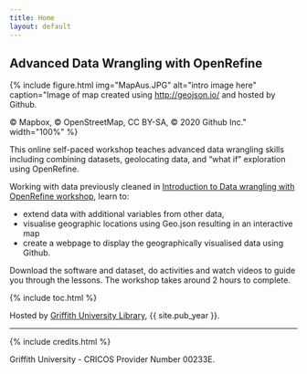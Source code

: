 ```yaml
---
title: Home
layout: default
---
```


## Advanced Data Wrangling with OpenRefine

{% include figure.html img="MapAus.JPG" alt="intro image here" caption="Image of map created using http://geojson.io/ and hosted by Github. 

© Mapbox, © OpenStreetMap, CC BY-SA, © 2020 Github Inc." width="100%" %}

This online self-paced workshop teaches advanced data wrangling skills including combining datasets, geolocating data, and “what if” exploration using OpenRefine. 

Working with data previously cleaned in [Introduction to Data wrangling with OpenRefine workshop](https://griffithunilibrary.github.io/intro-data-wrangle/), learn to:

- extend data with additional variables from other data, 
- visualise geographic locations using Geo.json resulting in an interactive map 
- create a webpage to display the geographically visualised data using Github.

Download the software and dataset, do activities and watch videos to guide you through the lessons. The workshop takes around 2 hours to complete.

{% include toc.html %}

Hosted by [Griffith University Library](https://www.griffith.edu.au/library), {{ site.pub_year }}.

------

{% include credits.html %}

Griffith University - CRICOS Provider Number 00233E.
